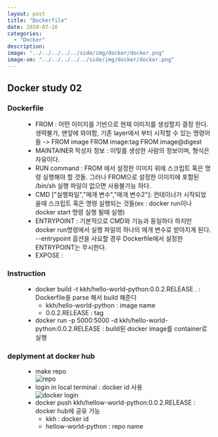 ```yaml
---
layout: post
title: "Dockerfile"
date: 2020-07-16
categories:
  - "Docker"
description:
image: "../../../../../side/img/docker/docker.png"
image-sm: "../../../../../side/img/docker/docker.png"
---
```

<h2>Docker study 02</h2>

<h3>Dockerfile</h3>
<figure>
	<ul>
		<li>FROM : 어떤 이미지를 기반으로 현재 이미지를 생성할지 결정 한다. 생략불가, 맨앞에 와야함, 기존 layer에서 부터 시작할 수 있는 명령어들 -> FROM image FROM image:tag FROM image@digest</li>
		<li>MAINTAINER 작성자 정보 : 이밎를 생성한 사람의 정보이며, 형식은 자유이다.</li>
		<li>RUN command : FROM 에서 설정한 이미지 위에 스크립트 혹은 명령 실행해야 할 것들. 그러나 FROM으로 설정한 이미지에 포함된 /bin/sh 실행 파일이 없으면 사용불가능 하다.</li>
		<li>CMD ["실행파일","매개 변수","매개 변수2"]: 컨테이너가 시작되었을때 스크립트 혹은 명령 실행되는 것들(ex : docker run이나 docker start 명령 실행 될때 실행)</li>
		<li>ENTRYPOINT : 기본적으로 CMD와 기능과 동일하다 하지만 docker run명령에서 실행 파일의 하나의 매개 변수로 받아지게 된다. --entrypoint 옵션을 사요할 경우 Dockerfile에서 설정한 ENTRYPOINT는 무시한다.</li>
		<li>EXPOSE : </li>
	</ul>
</figure>

<h3>Instruction</h3>

<figure>
	<ul>
		<li>docker build -t kkh/hello-world-python:0.0.2.RELEASE . : Dockerfile을 parse 해서 build 해준다
			<ul>
				<li>kkh/hello-world-python : image name</li>
				<li>0.0.2.RELEASE : tag</li>
			</ul>
		</li>
		<li>docker run -p 5000:5000 -d kkh/hello-world-python:0.0.2.RELEASE : build된 docker image를 container로 실행</li>
	</ul>
</figure>

<h3>deplyment at docker hub</h3>
<figure>
	<ul>
		<li>make repo</li>
		<img src="../../../../../side/img/docker/docker-hub-for-making-repo.png" alt="repo"/>
		<li>login in local terminal : docker id 사용</li>
		<img src="../../../../../side/img/docker/docker-login-in-terminal.png" alt="docker login"/>
		<li>
			docker push kkh/hellow-world-python:0.0.2.RELEASE : docker hub에 공유 가능
			<ul>
				<li>kkh : docker id</li>
				<li>hellow-world-python : repo name</li>
			</ul>
		</li>
	</ul>
</figure>